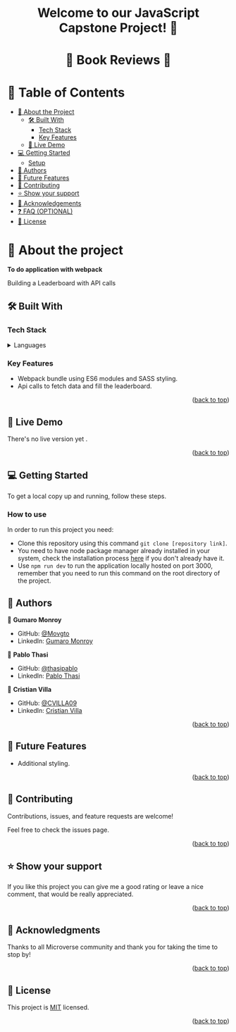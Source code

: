 <a name="readme-top"></a>
<div align="center">
  <h1><b> Welcome to our JavaScript Capstone Project! 👋<br/></b></h1>

  <div align="center">
  
<h1 align="center">📕 Book Reviews 💬</h1>
</div>



</div>

# 📗 Table of Contents

- [📖 About the Project](#about-project)
  - [🛠 Built With](#built-with)
    - [Tech Stack](#tech-stack)
    - [Key Features](#key-features)
  - [🚀 Live Demo](#live-demo)
- [💻 Getting Started](#getting-started)
  - [Setup](#setup)
- [👥 Authors](#authors)
- [🔭 Future Features](#future-features)
- [🤝 Contributing](#contributing)
- [⭐️ Show your support](#support)
- [🙏 Acknowledgements](#acknowledgements)
- [❓ FAQ (OPTIONAL)](#faq)
- [📝 License](#license)

# 📖 About the project <a name="about-project"></a>

**To do application with webpack**
 
Building a Leaderboard with API calls

## 🛠 Built With <a name="built-with"></a>

### Tech Stack <a name="tech-stack"></a>

<details>
  <summary>Languages</summary>
  <ul>
    <li>HTML</li>
    <li>SASS</li>
    <li>JavaScript</li>
  </ul>
</details>

### Key Features <a name="key-features"></a>

- Webpack bundle using ES6 modules and SASS styling.
- Api calls to fetch data and fill the leaderboard.

<p align="right">(<a href="#readme-top">back to top</a>)</p>

## 🚀 Live Demo <a name="live-demo"></a>

There's no live version yet []().

<p align="right">(<a href="#readme-top">back to top</a>)</p>

## 💻 Getting Started <a name="getting-started"></a>

To get a local copy up and running, follow these steps.

### How to use

In order to run this project you need:

- Clone this repository using this command `git clone [repository link]`.
- You need to have node package manager already installed in your system, check the installation process [here](https://nodejs.org/en/download) if you don't already have it.
- Use `npm run dev` to run the application locally hosted on port 3000, remember that you need to run this command on the root directory of the project.

## 👥 Authors <a name="authors"></a>

👤 **Gumaro Monroy**

- GitHub: [@Movgto](https://github.com/Movgto)
- LinkedIn: [Gumaro Monroy](https://www.linkedin.com/in/gumaro-monroy-vazquez-1705aa165/)

👤 **Pablo Thasi**

- GitHub: [@thasipablo](https://github.com/thasipablo)
- LinkedIn: [Pablo Thasi](https://www.linkedin.com/in/thasipablo)

👤 **Cristian Villa**

- GitHub: [@CVILLA09](https://github.com/CVILLA09)
- LinkedIn: [Cristian Villa](www.linkedin.com/in/cristian-villa-5b518127b)

<p align="right">(<a href="#readme-top">back to top</a>)</p>


## 🔭 Future Features <a name="future-features"></a>

- Additional styling.

<p align="right">(<a href="#readme-top">back to top</a>)</p>

## 🤝 Contributing <a name="contributing"></a>

Contributions, issues, and feature requests are welcome!

Feel free to check the issues page.

<p align="right">(<a href="#readme-top">back to top</a>)</p>

## ⭐️ Show your support <a name="support"></a>

If you like this project you can give me a good rating or leave a nice comment, that would be really appreciated.

<p align="right">(<a href="#readme-top">back to top</a>)</p>

## 🙏 Acknowledgments <a name="acknowledgements"></a>

Thanks to all Microverse community and thank you for taking the time to stop by! 

<p align="right">(<a href="#readme-top">back to top</a>)</p>

## 📝 License <a name="license"></a>

This project is [MIT](./LICENSE) licensed.

<p align="right">(<a href="#readme-top">back to top</a>)</p>
